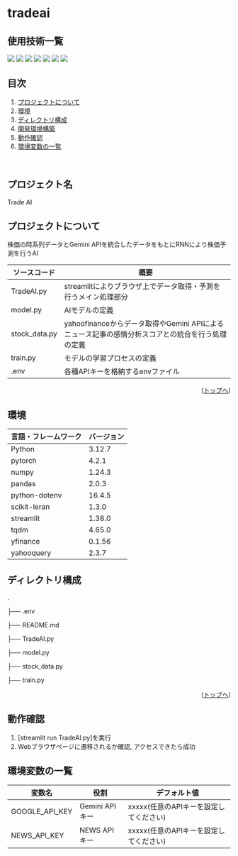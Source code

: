 # tradeai
<div id="top"></div>

## 使用技術一覧

<!-- シールド一覧 -->
<!-- 該当するプロジェクトの中から任意のものを選ぶ-->
<p style="display: inline">
  <!-- フロントエンドのフレームワーク一覧 -->
  <img src="https://img.shields.io/badge/-streamlit-000000.svg?logo=streamlit&style=for-the-badge">
  <!-- バックエンドのフレームワーク一覧 -->
  <img src="https://img.shields.io/badge/-Pytorch-092E20.svg?logo=Pytorch&style=for-the-badge">
  <img src="https://img.shields.io/badge/-sklearn-FF2465.svg?logo=sklearn&style=for-the-badge">
  <img src="https://img.shields.io/badge/-numpy-232F3E.svg?logo=numpy&style=for-the-badge">
  <img src="https://img.shields.io/badge/-pandas-20232A?style=for-the-badge&logo=pandas&logoColor=844EBA">
  <!-- バックエンドの言語一覧 -->
  <img src="https://img.shields.io/badge/-Python-F2C63C.svg?logo=python&style=for-the-badge">
  <!-- その他 -->
  <img src="https://img.shields.io/badge/-Gemini API-1488C6.svg?&style=for-the-badge">

</p>

## 目次

1. [プロジェクトについて](#プロジェクトについて)
2. [環境](#環境)
3. [ディレクトリ構成](#ディレクトリ構成)
4. [開発環境構築](#開発環境構築)
5. [動作確認](#動作確認)
6. [環境変数の一覧](#環境変数の一覧)

<br />

<!-- プロジェクト名を記載 -->

## プロジェクト名

Trade AI

<!-- プロジェクトについて -->

## プロジェクトについて

株価の時系列データとGemini APIを統合したデータをもとにRNNにより株価予測を行うAI

<!-- プロジェクトの概要を記載 -->
| ソースコード           | 概要                                                                                          |
| --------------------- | --------------------------------------------------------------------------------------------- |
| TradeAI.py            | streamlitによりブラウザ上でデータ取得・予測を行うメイン処理部分                                    |
| model.py              | AIモデルの定義                                                                                 |
| stock_data.py         | yahoofinanceからデータ取得やGemini APIによるニュース記事の感情分析スコアとの統合を行う処理の定義     |
| train.py              | モデルの学習プロセスの定義                                                                       |
| .env                  | 各種APIキーを格納するenvファイル                                                                 |


<p align="right">(<a href="#top">トップへ</a>)</p>

## 環境

<!-- 言語、フレームワーク、ミドルウェア、インフラの一覧とバージョンを記載 -->

| 言語・フレームワーク  | バージョン |
| --------------------- | ---------- |
| Python                | 3.12.7     |
| pytorch               | 4.2.1      |
| numpy                 | 1.24.3     |
| pandas                | 2.0.3      |
| python-dotenv         | 16.4.5     |
| scikit-leran          | 1.3.0      |
| streamlit             | 1.38.0     |
| tqdm                  | 4.65.0     |
|yfinance               | 0.1.56     |
|yahooquery             | 2.3.7      |


## ディレクトリ構成

<!-- Treeコマンドを使ってディレクトリ構成を記載 -->
.
<p>├── .env</p>
<p>├── README.md</p>
<p>├── TradeAI.py</p>
<p>├── model.py</p>
<p>├── stock_data.py</p>
<p>├── train.py</p>

<p align="right">(<a href="#top">トップへ</a>)</p>

## 動作確認
<ol type="1">
<p>
  <li>[streamlit run TradeAI.py]を実行</li>
  <li>Webブラウザページに遷移されるか確認, アクセスできたら成功</li>
</p>
</ol>  

## 環境変数の一覧

| 変数名                 | 役割                      | デフォルト値                         |                
| ---------------------- | ------------------------ | ----------------------------------- | 
| GOOGLE_API_KEY         | Gemini APIキー           | xxxxx(任意のAPIキーを設定してください) |
| NEWS_API_KEY           | NEWS APIキー             | xxxxx(任意のAPIキーを設定してください) |


